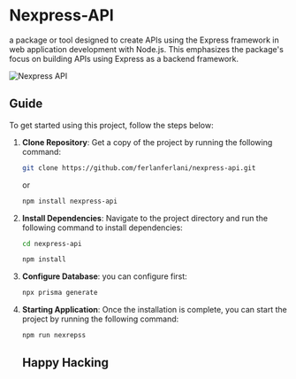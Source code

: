 # Nexpress-API

a package or tool designed to create APIs using the Express framework in web application development with Node.js. This emphasizes the package's focus on building APIs using Express as a backend framework.

![Nexpress API](https://github.com/ferlanferlani/nexpress-api/assets/87635305/eae6e6fa-8cc0-4cb7-a981-c399859565cc)


## Guide

To get started using this project, follow the steps below:

1. **Clone Repository**:
   Get a copy of the project by running the following command:

   ```bash
   git clone https://github.com/ferlanferlani/nexpress-api.git
   ```

   or

   ```bash
   npm install nexpress-api
   ```

2. **Install Dependencies**:
   Navigate to the project directory and run the following command to install dependencies:

   ```bash
   cd nexpress-api
   ```

   ```bash
   npm install
   ```


3. **Configure Database**:
   you can configure first:

   ```bash
   npx prisma generate
   ```

4. **Starting Application**:
   Once the installation is complete, you can start the project by running the following command:

   ```bash
   npm run nexrepss
   ```

   ## Happy Hacking
